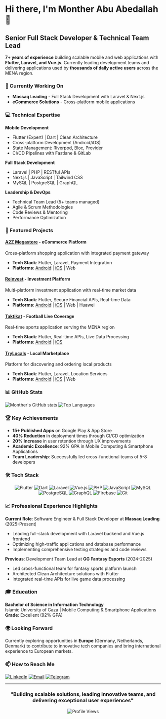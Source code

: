 # Hi there, I'm Monther Abu Abedallah 👋

## Senior Full Stack Developer & Technical Team Lead

**7+ years of experience** building scalable mobile and web applications with **Flutter, Laravel, and Vue.js**. Currently leading development teams and delivering applications used by **thousands of daily active users** across the MENA region.

### 🚀 Currently Working On
- **Massaq Leading** - Full Stack Development with Laravel & Next.js
- **eCommerce Solutions** - Cross-platform mobile applications

### 💻 Technical Expertise

**Mobile Development**
- Flutter (Expert) | Dart | Clean Architecture
- Cross-platform Development (Android/iOS)
- State Management: Riverpod, Bloc, Provider
- CI/CD Pipelines with Fastlane & GitLab

**Full Stack Development**
- Laravel | PHP | RESTful APIs
- Next.js | JavaScript | Tailwind CSS
- MySQL | PostgreSQL | GraphQL

**Leadership & DevOps**
- Technical Team Lead (5+ teams managed)
- Agile & Scrum Methodologies
- Code Reviews & Mentoring
- Performance Optimization

### 📱 Featured Projects

#### [**A2Z Megastore**](https://a2zmegastore.com) - eCommerce Platform
Cross-platform shopping application with integrated payment gateway
- **Tech Stack**: Flutter, Laravel, Payment Integration
- **Platforms**: [Android](https://play.google.com/store/apps/details?id=com.a2zmegastore.app) | [iOS](https://apps.apple.com/app/a2z-megastore/id1234567890) | Web

#### [**Reinvest**](https://reinvest.app) - Investment Platform  
Multi-platform investment application with real-time market data
- **Tech Stack**: Flutter, Secure Financial APIs, Real-time Data
- **Platforms**: [Android](https://play.google.com/store/apps/details?id=com.reinvest.app) | [iOS](https://apps.apple.com/app/reinvest/id1234567890) | Web | Huawei

#### [**Taktikat**](https://play.google.com/store/apps/details?id=com.digitalfuture.taktikat) - Football Live Coverage
Real-time sports application serving the MENA region
- **Tech Stack**: Flutter, Real-time APIs, Live Data Processing
- **Platforms**: [Android](https://play.google.com/store/apps/details?id=com.digitalfuture.taktikat) | [iOS](https://apps.apple.com/us/app/taktikat/id6443930220)

#### [**TryLocals**](https://trylocals.com) - Local Marketplace
Platform for discovering and ordering local products
- **Tech Stack**: Flutter, Laravel, Location Services
- **Platforms**: [Android](https://play.google.com/store/apps/details?id=com.trylocals.app) | [iOS](https://apps.apple.com/app/trylocals/id1234567890) | Web

### 📊 GitHub Stats

![Monther's GitHub stats](https://github-readme-stats.vercel.app/api?username=Monther-Abu-Abedalla&show_icons=true&theme=radical)
![Top Languages](https://github-readme-stats.vercel.app/api/top-langs/?username=Monther-Abu-Abedalla&layout=compact&theme=radical)

### 🏆 Key Achievements
- **15+ Published Apps** on Google Play & App Store
- **40% Reduction** in deployment times through CI/CD optimization
- **20% Increase** in user retention through UX improvements
- **Academic Excellence**: 92% GPA in Mobile Computing & Smartphone Applications
- **Team Leadership**: Successfully led cross-functional teams of 5-8 developers

### 🛠️ Tech Stack

<div align="center">

![Flutter](https://img.shields.io/badge/Flutter-%2302569B.svg?style=for-the-badge&logo=Flutter&logoColor=white)
![Dart](https://img.shields.io/badge/dart-%230175C2.svg?style=for-the-badge&logo=dart&logoColor=white)
![Laravel](https://img.shields.io/badge/laravel-%23FF2D20.svg?style=for-the-badge&logo=laravel&logoColor=white)
![Vue.js](https://img.shields.io/badge/vuejs-%2335495e.svg?style=for-the-badge&logo=vuedotjs&logoColor=%234FC08D)
![PHP](https://img.shields.io/badge/php-%23777BB4.svg?style=for-the-badge&logo=php&logoColor=white)
![JavaScript](https://img.shields.io/badge/javascript-%23323330.svg?style=for-the-badge&logo=javascript&logoColor=%23F7DF1E)
![MySQL](https://img.shields.io/badge/mysql-%2300f.svg?style=for-the-badge&logo=mysql&logoColor=white)
![PostgreSQL](https://img.shields.io/badge/postgresql-%23316192.svg?style=for-the-badge&logo=postgresql&logoColor=white)
![GraphQL](https://img.shields.io/badge/-GraphQL-E10098?style=for-the-badge&logo=graphql&logoColor=white)
![Firebase](https://img.shields.io/badge/firebase-%23039BE5.svg?style=for-the-badge&logo=firebase)
![Git](https://img.shields.io/badge/git-%23F05033.svg?style=for-the-badge&logo=git&logoColor=white)

</div>

### 📈 Professional Experience Highlights

**Current Role**: Software Engineer & Full Stack Developer at **Massaq Leading** (2025-Present)
- Leading full-stack development with Laravel backend and Vue.js frontend
- Optimizing high-traffic applications and database performance
- Implementing comprehensive testing strategies and code reviews

**Previous**: Development Team Lead at **GG Fantasy Esports** (2024-2025)  
- Led cross-functional team for fantasy sports platform launch
- Architected Clean Architecture solutions with Flutter
- Integrated real-time APIs for live game data processing

### 🎓 Education
**Bachelor of Science in Information Technology**  
Islamic University of Gaza | Mobile Computing & Smartphone Applications  
**Grade**: Excellent (92% GPA)

### 🌍 Looking Forward
Currently exploring opportunities in **Europe** (Germany, Netherlands, Denmark) to contribute to innovative tech companies and bring international experience to European markets.

### 📫 How to Reach Me

[![LinkedIn](https://img.shields.io/badge/LinkedIn-%230077B5.svg?style=for-the-badge&logo=linkedin&logoColor=white)](https://www.linkedin.com/in/monther-abu-abedallah-130442254/)
[![Email](https://img.shields.io/badge/Email-D14836?style=for-the-badge&logo=gmail&logoColor=white)](mailto:mabuabedallah@gmail.com)
[![Telegram](https://img.shields.io/badge/Telegram-2CA5E0?style=for-the-badge&logo=telegram&logoColor=white)](https://t.me/Monther_Abu_Abedallah)

---

<div align="center">

### "Building scalable solutions, leading innovative teams, and delivering exceptional user experiences"

![Profile Views](https://komarev.com/ghpvc/?username=Monther-Abu-Abedalla&color=blueviolet&style=for-the-badge)

</div>

